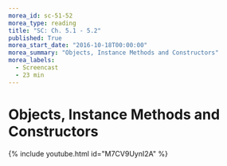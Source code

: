 ```yaml
---
morea_id: sc-51-52
morea_type: reading
title: "SC: Ch. 5.1 - 5.2"
published: True
morea_start_date: "2016-10-18T00:00:00"
morea_summary: "Objects, Instance Methods and Constructors"
morea_labels: 
  - Screencast
  - 23 min
---
```


# Objects, Instance Methods and Constructors

{% include youtube.html id="M7CV9UynI2A" %}
